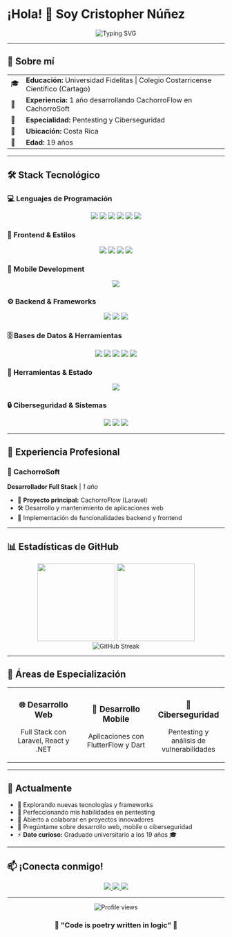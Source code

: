 # ¡Hola! 👋 Soy Cristopher Núñez

<div align="center">
  <img src="https://readme-typing-svg.herokuapp.com?font=Fira+Code&size=30&duration=3000&pause=1000&color=00D4FF&center=true&vCenter=true&width=600&lines=Desarrollador+Full+Stack;19+años%2C+Costa+Rica" alt="Typing SVG" />
</div>

---

## 🚀 Sobre mí

<table>
  <tr>
    <td>🎓</td>
    <td><strong>Educación:</strong> Universidad Fidelitas | Colegio Costarricense Científico (Cartago)</td>
  </tr>
  <tr>
    <td>💼</td>
    <td><strong>Experiencia:</strong> 1 año desarrollando CachorroFlow en CachorroSoft</td>
  </tr>
  <tr>
    <td>🔐</td>
    <td><strong>Especialidad:</strong> Pentesting y Ciberseguridad</td>
  </tr>
  <tr>
    <td>📍</td>
    <td><strong>Ubicación:</strong> Costa Rica</td>
  </tr>
  <tr>
    <td>🎂</td>
    <td><strong>Edad:</strong> 19 años</td>
  </tr>
</table>

---

## 🛠️ Stack Tecnológico

### 💻 Lenguajes de Programación
<div align="center">
  <img src="https://img.shields.io/badge/Python-3776AB?style=for-the-badge&logo=python&logoColor=white"/>
  <img src="https://img.shields.io/badge/Java-ED8B00?style=for-the-badge&logo=openjdk&logoColor=white"/>
  <img src="https://img.shields.io/badge/JavaScript-F7DF1E?style=for-the-badge&logo=javascript&logoColor=black"/>
  <img src="https://img.shields.io/badge/TypeScript-007ACC?style=for-the-badge&logo=typescript&logoColor=white"/>
  <img src="https://img.shields.io/badge/PHP-777BB4?style=for-the-badge&logo=php&logoColor=white"/>
  <img src="https://img.shields.io/badge/Dart-0175C2?style=for-the-badge&logo=dart&logoColor=white"/>
</div>

### 🎨 Frontend & Estilos
<div align="center">
  <img src="https://img.shields.io/badge/React-20232A?style=for-the-badge&logo=react&logoColor=61DAFB"/>
  <img src="https://img.shields.io/badge/CSS3-1572B6?style=for-the-badge&logo=css3&logoColor=white"/>
  <img src="https://img.shields.io/badge/Tailwind_CSS-38B2AC?style=for-the-badge&logo=tailwind-css&logoColor=white"/>
  <img src="https://img.shields.io/badge/Bootstrap-563D7C?style=for-the-badge&logo=bootstrap&logoColor=white"/>
</div>

### 📱 Mobile Development
<div align="center">
  <img src="https://img.shields.io/badge/FlutterFlow-02569B?style=for-the-badge&logo=flutter&logoColor=white"/>
</div>

### ⚙️ Backend & Frameworks
<div align="center">
  <img src="https://img.shields.io/badge/Laravel-FF2D20?style=for-the-badge&logo=laravel&logoColor=white"/>
  <img src="https://img.shields.io/badge/.NET-5C2D91?style=for-the-badge&logo=.net&logoColor=white"/>
  <img src="https://img.shields.io/badge/.NET_Core-5C2D91?style=for-the-badge&logo=.net&logoColor=white"/>
</div>

### 🗄️ Bases de Datos & Herramientas
<div align="center">
  <img src="https://img.shields.io/badge/MongoDB-4EA94B?style=for-the-badge&logo=mongodb&logoColor=white"/>
  <img src="https://img.shields.io/badge/Firebase-039BE5?style=for-the-badge&logo=Firebase&logoColor=white"/>
  <img src="https://img.shields.io/badge/MySQL-005C84?style=for-the-badge&logo=mysql&logoColor=white"/>
  <img src="https://img.shields.io/badge/Oracle-F80000?style=for-the-badge&logo=oracle&logoColor=white"/>
  <img src="https://img.shields.io/badge/Microsoft%20SQL%20Server-CC2927?style=for-the-badge&logo=microsoft%20sql%20server&logoColor=white"/>
</div>

### 🔧 Herramientas & Estado
<div align="center">
  <img src="https://img.shields.io/badge/Zustand-FF6B35?style=for-the-badge&logo=react&logoColor=white"/>
</div>

### 🔒 Ciberseguridad & Sistemas
<div align="center">
  <img src="https://img.shields.io/badge/Kali_Linux-268BEE?style=for-the-badge&logo=kalilinux&logoColor=white"/>
  <img src="https://img.shields.io/badge/Ubuntu-E95420?style=for-the-badge&logo=ubuntu&logoColor=white"/>
  <img src="https://img.shields.io/badge/Pentesting-FF0000?style=for-the-badge&logo=hackthebox&logoColor=white"/>
</div>

---

## 💼 Experiencia Profesional

### 🏢 CachorroSoft
**Desarrollador Full Stack** | *1 año*
- 🚀 **Proyecto principal:** CachorroFlow (Laravel)
- 🛠️ Desarrollo y mantenimiento de aplicaciones web
- 🔧 Implementación de funcionalidades backend y frontend

---

## 📊 Estadísticas de GitHub

<div align="center">
  <img height="180em" src="https://github-readme-stats.vercel.app/api?username=Michael35-ns&show_icons=true&theme=tokyonight&include_all_commits=true&count_private=true"/>
  <img height="180em" src="https://github-readme-stats.vercel.app/api/top-langs/?username=Michael35-ns&layout=compact&langs_count=8&theme=tokyonight"/>
</div>

<div align="center">
  <img src="https://github-readme-streak-stats.herokuapp.com/?user=TU_USERNAME&theme=tokyonight" alt="GitHub Streak"/>
</div>

---

## 🎯 Áreas de Especialización

<div align="center">
  <table>
    <tr>
      <td align="center" width="33%">
        <h3>🌐 Desarrollo Web</h3>
        <p>Full Stack con Laravel, React y .NET</p>
      </td>
      <td align="center" width="33%">
        <h3>📱 Desarrollo Mobile</h3>
        <p>Aplicaciones con FlutterFlow y Dart</p>
      </td>
      <td align="center" width="33%">
        <h3>🔐 Ciberseguridad</h3>
        <p>Pentesting y análisis de vulnerabilidades</p>
      </td>
    </tr>
  </table>
</div>

---

## 🌱 Actualmente

- 🔭 Explorando nuevas tecnologías y frameworks
- 🌱 Perfeccionando mis habilidades en pentesting
- 👯 Abierto a colaborar en proyectos innovadores
- 💬 Pregúntame sobre desarrollo web, mobile o ciberseguridad
- ⚡ **Dato curioso:** Graduado universitario a los 19 años 🎓

---

## 📫 ¡Conecta conmigo!

<div align="center">
  <a href="mailto:crisnuva1427@gmail.com">
    <img src="https://img.shields.io/badge/Email-D14836?style=for-the-badge&logo=gmail&logoColor=white"/>
  </a>
  <a href="https://linkedin.com/in/tu-perfil">
    <img src="https://img.shields.io/badge/LinkedIn-0077B5?style=for-the-badge&logo=linkedin&logoColor=white"/>
  </a>
  <a href="https://tu-portfolio.com">
    <img src="https://img.shields.io/badge/Portfolio-000000?style=for-the-badge&logo=About.me&logoColor=white"/>
  </a>
</div>

---

<div align="center">
  <img src="https://komarev.com/ghpvc/?username=Michael35-nsE&color=blueviolet&style=for-the-badge" alt="Profile views"/>
</div>

<div align="center">
  <h3>💫 "Code is poetry written in logic" 💫</h3>
</div>
